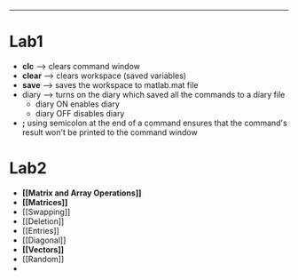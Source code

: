 -----


# Lab1

- **clc** --> clears command window
- **clear** --> clears workspace (saved variables)
- **save** --> saves the workspace to matlab.mat file
- diary --> turns on the diary which saved all the commands to a diary file
	- diary ON enables diary
	- diary OFF disables diary
- **;** using semicolon at the end of a command ensures that the command's result won't be printed to the command window


# Lab2

- **[[Matrix and Array Operations]]**
- **[[Matrices]]**
- [[Swapping]]
- [[Deletion]]
- [[Entries]]
- [[Diagonal]]
- **[[Vectors]]**
- [[Random]]
- 